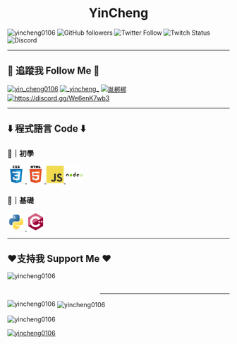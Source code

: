 <h1 align="center">YinCheng</h1>

<p align="left"> <img src="https://komarev.com/ghpvc/?username=yincheng0106&label=Profile%20views&color=8cff00&style=plastic" alt="yincheng0106" /> <img alt="GitHub followers" src="https://img.shields.io/github/followers/YinCheng0106?logo=github&style=plastic">
 <img alt="Twitter Follow" src="https://img.shields.io/twitter/follow/yin_cheng0106?color=blue&label=YinCheng&logo=TWITTER&style=plastic"> <img alt="Twitch Status" src="https://img.shields.io/twitch/status/yincheng0106?label=%E8%83%A4%E5%95%A6&logo=twitch&style=plastic"> <img alt="Discord" src="https://img.shields.io/discord/545983691147575307?label=Discord&logo=discord&style=plastic"> </p>

-------

<h2 align="left">🤩 追蹤我 Follow Me 🤩</h2>
<p align="left">
<a href="https://twitter.com/yin_cheng0106" target="blank"><img align="center" src="https://raw.githubusercontent.com/rahuldkjain/github-profile-readme-generator/master/src/images/icons/Social/twitter.svg" alt="yin_cheng0106" height="30" width="40" /></a>
<a href="https://instagram.com/_yincheng_" target="blank"><img align="center" src="https://raw.githubusercontent.com/rahuldkjain/github-profile-readme-generator/master/src/images/icons/Social/instagram.svg" alt="_yincheng_" height="30" width="40" /></a>
<a href="https://www.youtube.com/c/胤梆梆" target="blank"><img align="center" src="https://raw.githubusercontent.com/rahuldkjain/github-profile-readme-generator/master/src/images/icons/Social/youtube.svg" alt="胤梆梆" height="30" width="40" /></a>
<a href="https://discord.gg/https://discord.gg/We6enK7wb3" target="blank"><img align="center" src="https://raw.githubusercontent.com/rahuldkjain/github-profile-readme-generator/master/src/images/icons/Social/discord.svg" alt="https://discord.gg/We6enK7wb3" height="30" width="40" /></a>
</p>

-----

<h2 align="left">⬇️ 程式語言 Code ⬇️</h2>

<h3 align="left"> 🔰｜初學  </h3>

<p align="left">  <a href="https://www.w3schools.com/css/" target="_blank" rel="noreferrer"> <img src="https://raw.githubusercontent.com/devicons/devicon/master/icons/css3/css3-original-wordmark.svg" alt="css3" width="40" height="40"/> </a> <a href="https://www.w3.org/html/" target="_blank" rel="noreferrer"> <img src="https://raw.githubusercontent.com/devicons/devicon/master/icons/html5/html5-original-wordmark.svg" alt="html5" width="40" height="40"/> </a> <a href="https://developer.mozilla.org/en-US/docs/Web/JavaScript" target="_blank" rel="noreferrer"> <img src="https://raw.githubusercontent.com/devicons/devicon/master/icons/javascript/javascript-original.svg" alt="javascript" width="40" height="40"/> </a> <a href="https://nodejs.org" target="_blank" rel="noreferrer"> <img src="https://raw.githubusercontent.com/devicons/devicon/master/icons/nodejs/nodejs-original-wordmark.svg" alt="nodejs" width="40" height="40"/> </a></p>

<h3 align="left"> 💪｜基礎  </h3>

<p align="left"> <a href="https://www.python.org" target="_blank" rel="noreferrer"> <img src="https://raw.githubusercontent.com/devicons/devicon/master/icons/python/python-original.svg" alt="python" width="40" height="40"/> </a> <a href="https://www.w3schools.com/cpp/" target="_blank" rel="noreferrer"> <img src="https://raw.githubusercontent.com/devicons/devicon/master/icons/cplusplus/cplusplus-original.svg" alt="cplusplus" width="40" height="40"/> </a> </p>

----

<h2 align="left">❤️支持我 Support Me ❤️</h2>
<p><a href="https://ko-fi.com/yincheng0106"> <img align="left" src="https://cdn.ko-fi.com/cdn/kofi3.png?v=3" height="50" width="210" alt="yincheng0106" /></a></p> <br></br>

----

<p><img align="left" src="https://github-readme-stats.vercel.app/api/top-langs?username=yincheng0106&show_icons=true&theme=vision-friendly-dark&locale=zh-tw&layout=compact" alt="yincheng0106" /></p>

<p>&nbsp;<img align="center" src="https://github-readme-stats.vercel.app/api?username=yincheng0106&show_icons=true&theme=vision-friendly-dark&locale=cn" alt="yincheng0106" /></p>

<p><img align="center" src="https://github-readme-streak-stats.herokuapp.com/?user=yincheng0106&theme=vision-friendly-dark&locale=zh-tw" alt="yincheng0106" /></p>

<p align="left"> <a href="https://github.com/ryo-ma/github-profile-trophy"><img src="https://github-profile-trophy.vercel.app/?username=yincheng0106" alt="yincheng0106" /></a> </p>